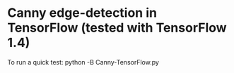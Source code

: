 # Canny edge-detection in TensorFlow (tested with TensorFlow 1.4)
To run a quick test: python -B Canny-TensorFlow.py
